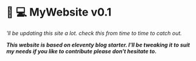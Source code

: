 # :boy: :computer: MyWebsite v0.1 
<i>'ll be updating this site a lot. check this from time to time to catch out.</i>


<b><i>
This website is based on eleventy blog starter. I'll be tweaking it to suit my needs if you like to contribute please don't hesitate to. </i></b>